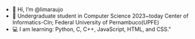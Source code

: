 - 👋 Hi, I’m @limaraujo
- 📖 Undergraduate student in Computer Science 2023~today
  Center of Informatics-CIn; Federal University of Pernambuco(UPFE)
- 💻 I am learning: Python, C, C++, JavaScript, HTML, and CSS."
